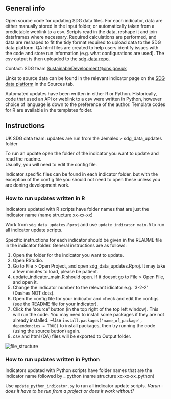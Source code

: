 ## General info ##
Open source code for updating SDG data files. For each indicator, data are either manually stored in the Input folder, or automatically taken from a predictable weblink to a csv. Scripts read in the data, reshape it and join dataframes where necessary. Required calculations are performed, and data are reshaped to fit the tidy format required to upload data to the SDG data platform. QA html files are created to help users identify issues with the code and store run information (e.g. what configurations are used). The csv output is then uploaded to the [sdg-data repo](https://github.com/ONSdigital/sdg-data/).

Contact: SDG team
SustainableDevelopment@ons.gov.uk

Links to source data can be found in the relevant indicator page on the [SDG data platform](https://sdgdata.gov.uk/) in the Sources tab.
  
Automated updates have been written in either R or Python. Historically, code that used an API or weblink to a csv were written in Python,
however choice of language is down to the preference of the author. Template codes for R are available in the templates folder. 
  
   
## Instructions ##
UK SDG data team: updates are run from the Jemalex > sdg_data_updates folder
  
To run an update open the folder of the indicator you want to update and read the readme.  
Usually, you will need to edit the config file.

Indicator specific files can be found in each indicator folder, 
but with the exception of the config file you should not need to open these unless you are doning development work. 

### How to run updates written in R ###
Indicators updated with R scripts have folder names that are just the indicator name (name structure xx-xx-xx)

Work from `sdg_data_updates.Rproj` and use `update_indicator_main.R` to run all indicator update scripts. 
  
Specific instructions for each indicator should be given in the README file in the indicator folder. General instructions are as follows:  
  
1) Open the folder for the indicator you want to update.
2) Open RStudio.
3) Go to File > Open Project, and open sdg_data_updates.Rproj. It may take a few minutes to load, please be patient. 
4) update_indicator_main.R should open. If it doesnt go to File > Open File, and open it.
5) Change the indicator number to the relevant idicator e.g. '3-2-2' (Dashes NOT dots).
6) Open the config file for your indicator and check and edit the configs (see the README file for your indicator).
7) Click the 'source' button (in the top right of the top left window). This will run the code. You may need to install some packages if they are not already installed. ~Use `install.packages('name_of_package', dependencies = TRUE)` to install packages, then try running the code (using the source button) again.
8) csv and html (QA) files will be exported to Output folder.

![file_structure](https://user-images.githubusercontent.com/52452377/154540640-0ed8c673-60fa-4286-8c13-7009de6f620f.JPG)


### How to run updates written in Python ###
Indicators updated with Python scripts have folder names that are the indicator name followed by _ python (name structure xx-xx-xx_python)

Use `update_python_indicator.py` to run all indicator update scripts. *Varun - does it have to be run from a project or does it work without?*



